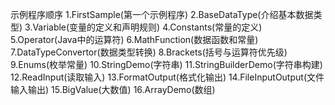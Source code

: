 示例程序顺序
1.FirstSample(第一个示例程序)
2.BaseDataType(介绍基本数据类型)
3.Variable(变量的定义和声明规则)
4.Constants(常量的定义)
5.Operator(Java中的运算符)
6.MathFunction(数据函数和常量)
7.DataTypeConvertor(数据类型转换)
8.Brackets(括号与运算符优先级)
9.Enums(枚举常量)
10.StringDemo(字符串)
11.StringBuilderDemo(字符串构建)
12.ReadInput(读取输入)
13.FormatOutput(格式化输出)
14.FileInputOutput(文件输入输出)
15.BigValue(大数值)
16.ArrayDemo(数组)